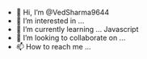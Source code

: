 - 👋 Hi, I’m @VedSharma9644
- 👀 I’m interested in ...
- 🌱 I’m currently learning ... Javascript
- 💞️ I’m looking to collaborate on ...
- 📫 How to reach me ...

<!---
VedSharma9644/VedSharma9644 is a ✨ special ✨ repository because its `README.md` (this file) appears on your GitHub profile.
You can click the Preview link to take a look at your changes.
--->

